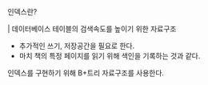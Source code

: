 인덱스란?

| 데이터베이스 테이블의 검색속도를 높이기 위한 자료구조

- 추가적인 쓰기, 저장공간을 필요로 한다.
- 마치 책의 특정 페이지를 읽기 위해 색인을 기록하는 것과 같다.

인덱스를 구현하기 위해 B+트리 자료구조를 사용한다.
